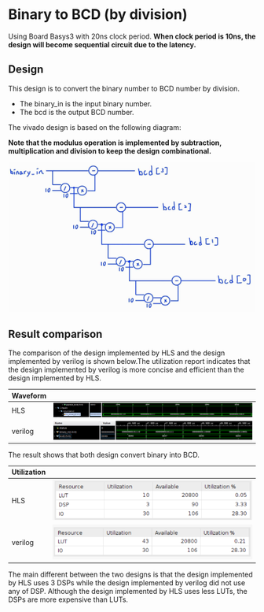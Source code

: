# Binary to BCD (by division)

Using Board Basys3 with 20ns clock period.
**When clock period is 10ns, the design will become sequential circuit due to the latency.**

## Design

This design is to convert the binary number to BCD number by division.

* The binary_in is the input binary number.
* The bcd is the output BCD number.

The vivado design is based on the following diagram:

**Note that the modulus operation is implemented by subtraction, multiplication and division to keep the design combinational.**

![Alt text](image.png)

## Result comparison

The comparison of the design implemented by HLS and the design implemented by verilog is shown below.The utilization report indicates that the design implemented by verilog is more concise and efficient than the design implemented by HLS.

|Waveform  |        |
|--------|--------|
|HLS     |![Alt text](image-2.png)|
|verilog |![Alt text](image-1.png)|

The result shows that both design convert binary into BCD.

|Utilization||
|--|--|
|HLS|![Alt text](image-5.png)|
|verilog|![Alt text](image-3.png)|

The main different between the two designs is that the design implemented by HLS uses 3 DSPs while the design implemented by verilog did not use any of DSP. Although the design implemented by HLS uses less LUTs, the DSPs are more expensive than LUTs.